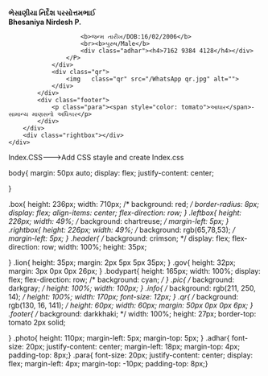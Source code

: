 <!DOCTYPE html>
<html lang="en">
<head>
    <meta charset="UTF-8">
    <meta name="viewport" content="width=device-width, initial-scale=1.0">
    <title>Adhar copy</title>
    <link rel="stylesheet" href="index.css">
    <link rel="stylesheet" href="info.txt">
</head>
<body>
    <div class="box">
        <div class="leftbox">
            <div class="header">
                <img class="lion" src="/pngwing.com.png" alt="">
                <img class="gov" src="/WhatsApp Image 2023-10-11 at 10.48.40_5a1dc1ae.jpg" alt="">
            </div>
            <div class="bodypart">
                <div class="pic">
                    <img class="photo" src="/My photo.jpg" alt="">
                </div>
                <div class="info">
                    <P><b>ભેસાણીયા નિર્દેશ પરસોત્તમભાઈ</b><br><b>
                        Bhesaniya Nirdesh P.</b><br>
                    
                        <b>જન્મ તારીખ/DOB:16/02/2006</b>
                        <br><b>પુરુષ/Male</b>
                        <div class="adhar"><h4>7162 9384 4128</h4></div>
                    </P>
                </div>
                <div class="qr">
                    <img   class="qr" src="/WhatsApp qr.jpg" alt="">
                </div>
            </div>
            <div class="footer">
                <p class="para"><span style="color: tomato">આધાર</span>- સામાન્ય માણસનો અધિકાર</p>
            </div>
        </div>
        <div class="rightbox"></div>
    </div>
</body>
</html>
Index.CSS--->Add CSS stayle and create Index.css

body{
    margin: 50px auto;
    display: flex;
    justify-content: center;

}

.box{
    height: 236px;
    width: 710px;
    /* background: red; */
    border-radius: 8px;
    display: flex;
    align-items: center;
    flex-direction: row;
}
.leftbox{
    height: 226px;
    width: 49%;
    /* background: chartreuse; */
    margin-left: 5px;
}
.rightbox{
    height: 226px;
    width: 49%;
    /* background: rgb(65,78,53); */
    margin-left: 5px;
}
.header{
    /* background: crimson; */
    display: flex;
    flex-direction: row;
    width: 100%;
    height: 35px;

}
.lion{
    height: 35px;
    margin: 2px 5px 5px 35px;
}
.gov{
    height: 32px;
    margin: 3px 0px 0px 26px;
}
.bodypart{
    height: 165px;
    width: 100%;
    display: flex;
    flex-direction: row;
    /* background: cyan; */
}
.pic{
    /* background: darkgray; */
    height: 100%;
    width: 100px;
}
.info{
    /* background: rgb(211, 250, 14); */
    height: 100%;
    width: 170px;
    font-size: 12px;
}
.qr{
    /* background: rgb(130, 16, 141); */
    height: 60px;
    width: 60px;
    margin: 50px 0px 0px 6px;
}
.footer{
    /* background: darkkhaki; */
    width: 100%;
    height: 27px;
    border-top: tomato 2px solid;

}
.photo{
    height: 110px;
    margin-left: 5px;
    margin-top: 5px;
}
.adhar{
    font-size: 20px;
    justify-content: center;
    margin-left: 18px;
    margin-top: 4px;
    padding-top: 8px;}
.para{
    font-size: 20px;
    justify-content: center;
    display: flex;
    margin-left: 4px;
    margin-top: -10px;
    padding-top: 8px;}


